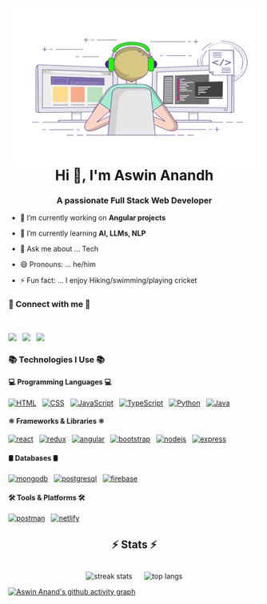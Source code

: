 
 <img align="right" alt="GIF" src="https://github.com/AswinAnand66/AswinAnand66/blob/main/readme.gif?raw=true" width="500" height="320" />
<h1 align="center">Hi 👋, I'm Aswin Anandh</h1>
<h3 align="center">A passionate Full Stack Web Developer</h3>

- 🔭 I’m currently working on **Angular projects**

- 🌱 I’m currently learning **AI, LLMs, NLP**
- 💬 Ask me about ... Tech
- 😄 Pronouns: ... he/him
- ⚡ Fun fact: ... I enjoy Hiking/swimming/playing cricket

<h3 align="left"> 🔁 Connect with me 🔁</h3>
<br>
<p align="left">
 <a href="https://www.linkedin.com/in/aswinanand66"  target="_blank"><img src="https://skillicons.dev/icons?i=linkedin" /></a>&nbsp;&nbsp;
 <a href="mailto:aswinanand66@gmail.com"  target="_blank"> <img src="https://skillicons.dev/icons?i=gmail" /></a>&nbsp;&nbsp;
 <a href="https://www.instagram.com/aswinanand26/" target="_blank"> <img src="https://skillicons.dev/icons?i=instagram" /></a>
</p>

<h3 align="left">📚 Technologies I Use 📚</h3>
<!-- Languages -->
<h4 align="left">💻 Programming Languages 💻</h4>
<p align="left">
  <a href="https://www.w3.org/html/" target="_blank" rel="noreferrer"><img src="https://skillicons.dev/icons?i=html" alt="HTML" /></a>&nbsp;&nbsp;
  <a href="https://www.w3schools.com/css/" target="_blank" rel="noreferrer"><img src="https://skillicons.dev/icons?i=css" alt="CSS" /></a>&nbsp;&nbsp;
  <a href="https://developer.mozilla.org/en-US/docs/Web/JavaScript" target="_blank" rel="noreferrer"><img src="https://skillicons.dev/icons?i=js" alt="JavaScript" /></a>&nbsp;&nbsp;
  <a href="https://www.typescriptlang.org/" target="_blank" rel="noreferrer"><img src="https://skillicons.dev/icons?i=ts" alt="TypeScript" /></a>&nbsp;&nbsp;
  <a href="https://www.python.org/" target="_blank" rel="noreferrer"><img src="https://skillicons.dev/icons?i=py" alt="Python" /></a>&nbsp;&nbsp;
  <a href="https://www.java.com" target="_blank" rel="noreferrer"><img src="https://skillicons.dev/icons?i=java" alt="Java" /></a>&nbsp;&nbsp;
</p>
<!-- Frameworks & Libraries -->
<h4 align="left">⚛️ Frameworks & Libraries ⚛️</h4>
<p align="left">
  <a href="https://reactjs.org/" target="_blank" rel="noreferrer"><img src="https://skillicons.dev/icons?i=react" alt="react"/></a>&nbsp;&nbsp;
  <a href="https://redux.js.org/" target="_blank" rel="noreferrer"><img src="https://skillicons.dev/icons?i=redux" alt="redux"/></a>&nbsp;&nbsp;
  <a href="https://angular.dev/" target="_blank" rel="noreferrer"><img src="https://skillicons.dev/icons?i=angular" alt="angular"/></a>&nbsp;&nbsp;
  <a href="https://getbootstrap.com/" target="_blank" rel="noreferrer"><img src="https://skillicons.dev/icons?i=bootstrap" alt="bootstrap"/></a>&nbsp;&nbsp;
  <a href="https://nodejs.org" target="_blank" rel="noreferrer"><img src="https://skillicons.dev/icons?i=nodejs" alt="nodejs"/></a>&nbsp;&nbsp;
  <a href="https://expressjs.com" target="_blank" rel="noreferrer"><img src="https://skillicons.dev/icons?i=express" alt="express"/></a>&nbsp;&nbsp;
</p>
<!-- Databases -->
<h4 align="left">🛢️ Databases 🛢️</h4>
<p align="left">
  <a href="https://www.mongodb.com/" target="_blank" rel="noreferrer"><img src="https://skillicons.dev/icons?i=mongodb" alt="mongodb"/></a>&nbsp;&nbsp;
  <a href="https://www.postgresql.org/" target="_blank" rel="noreferrer"><img src="https://skillicons.dev/icons?i=postgres" alt="postgresql"/></a>&nbsp;&nbsp;
  <a href="https://firebase.google.com/" target="_blank" rel="noreferrer"><img src="https://skillicons.dev/icons?i=firebase" alt="firebase"/></a>&nbsp;&nbsp;
</p>
<!-- Tools & Platforms -->
<h4 align="left">🛠️ Tools & Platforms 🛠️</h4>
<p align="left">
  <a href="https://www.postman.com/" target="_blank" rel="noreferrer"><img src="https://skillicons.dev/icons?i=postman" alt="postman"/></a>&nbsp;&nbsp;
  <a href="https://www.netlify.com/" target="_blank" rel="noreferrer"><img src="https://skillicons.dev/icons?i=netlify" alt="netlify"/></a>&nbsp;&nbsp;
</p>

<h2 align="center">⚡ Stats ⚡</h2>
<br>
<div align="center">
  <img width="390" height="200" src="https://github-readme-streak-stats-salesp07.vercel.app/?user=aswinanand66&count_private=true&theme=react&border_radius=10" 
   alt="streak stats" />
  &nbsp;&nbsp;&nbsp;&nbsp;
  <img width="390" height="200" src="https://github-readme-stats.vercel.app/api/top-langs/?username=aswinanand66&layout=compact" alt="top langs" />
</div>

[![Aswin Anand's github activity graph](https://github-readme-activity-graph.vercel.app/graph?username=AswinAnand66&bg_color=e7e4e7&color=0f71f0&line=4a494b&point=020b31&area=true&hide_border=true)](https://github.com/AswinAnand66/github-readme-activity-graph)

